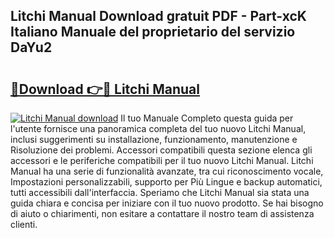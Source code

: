 ## Litchi Manual Download gratuit PDF - Part-xcK Italiano Manuale del proprietario del servizio DaYu2

# <h2><a href="http://dfbcn2.blite.top/?on=Litchi+Manual">🔗Download 👉🔴 Litchi Manual</a></h2>

[![Litchi Manual download](https://i.imgur.com/lujVjoI.png)](http://dfbcn2.blite.top/?on=Litchi+Manual)
Il tuo Manuale Completo questa guida per l'utente fornisce una panoramica completa del tuo nuovo Litchi Manual, inclusi suggerimenti su installazione, funzionamento, manutenzione e Risoluzione dei problemi. Accessori compatibili questa sezione elenca gli accessori e le periferiche compatibili per il tuo nuovo Litchi Manual. Litchi Manual ha una serie di funzionalità avanzate, tra cui riconoscimento vocale, Impostazioni personalizzabili, supporto per Più Lingue e backup automatici, tutti accessibili dall'interfaccia. Speriamo che Litchi Manual sia stata una guida chiara e concisa per iniziare con il tuo nuovo prodotto. Se hai bisogno di aiuto o chiarimenti, non esitare a contattare il nostro team di assistenza clienti.

